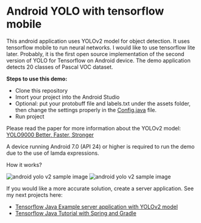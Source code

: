 # Android YOLO with tensorflow mobile
This android application uses YOLOv2 model for object detection. It uses tensorflow mobile to run neural networks. I would like to use tensorflow lite later. Probably, it is the first open source implementation of the second version of YOLO for Tensorflow on Android device. The demo application detects 20 classes of Pascal VOC dataset.

**Steps to use this demo:**
* Clone this repository
* Imort your project into the Android Studio
* Optional: put your protobuff file and labels.txt under the assets folder, then change the settings properly in the [Config.java](https://github.com/szaza/android-yolov2/blob/master/src/org/tensorflow/demo/Config.java) file.
* Run project

Please read the paper for more information about the YOLOv2 model: [YOLO9000 Better, Faster, Stronger](https://arxiv.org/pdf/1612.08242.pdf)

A device running Android 7.0 (API 24) or higher is required to run the demo due to the use of lamda expressions.

How it works?

![android yolo v2 sample image](https://github.com/szaza/android-yolo-v2/blob/master/sample/android-yolo-v2.png)
![android yolo v2 sample image](https://github.com/szaza/android-yolo-v2/blob/master/sample/android-yolo-v2.1.png)

If you would like a more accurate solution, create a server application. See my next projects here:
* [Tensorflow Java Example server application with YOLOv2 model](https://github.com/szaza/tensorflow-java-yolo)
* [Tensorflow Java Tutorial with Spring and Gradle](https://github.com/szaza/tensorflow-java-examples-spring)
